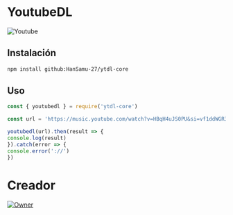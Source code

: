 # YoutubeDL

![Youtube](https://i.postimg.cc/LXWmBnHM/images.png)

## Instalación

```bash
npm install github:HanSamu-27/ytdl-core

```

## Uso

```javascript
const { youtubedl } = require('ytdl-core')

const url = 'https://music.youtube.com/watch?v=HBqH4uJS0PU&si=vf1ddWGR3Q_lHfbP'

youtubedl(url).then(result => {
console.log(result)
}).catch(error => {
console.error('://')
})

```
# Creador

[![Owner](https://i.postimg.cc/gjwt800Q/da32bf02-c5dc-40c4-9807-ffc85a956a13.jpg)](https://wa.me/+51910108980?text=Hola+Samu)
```

